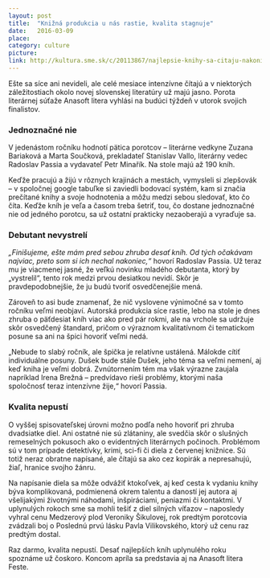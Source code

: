 ```yaml
---
layout: post
title:  "Knižná produkcia u nás rastie, kvalita stagnuje"
date:   2016-03-09
place: 
category: culture
picture: 
link: http://kultura.sme.sk/c/20113867/najlepsie-knihy-sa-citaju-nakoniec.html
---
```


Ešte sa síce ani nevideli, ale celé mesiace intenzívne čítajú a v niektorých záležitostiach okolo novej slovenskej literatúry už majú jasno. Porota literárnej súťaže Anasoft litera vyhlási na budúci týždeň v utorok svojich finalistov.

### Jednoznačné nie

V jedenástom ročníku hodnotí pätica porotcov – literárne vedkyne Zuzana Bariaková a Marta Součková, prekladateľ Stanislav Vallo, literárny vedec Radoslav Passia a vydavateľ Petr Minařík. Na stole majú až 190 kníh.  

Keďže pracujú a žijú v rôznych krajinách a mestách, vymysleli si zlepšovák – v spoločnej google tabuľke si zaviedli bodovací systém, kam si značia prečítané knihy a svoje hodnotenia a môžu medzi sebou sledovať, kto čo číta. Keďže kníh je veľa a časom treba šetriť, tou, čo dostane jednoznačné nie od jedného porotcu, sa už ostatní prakticky nezaoberajú a vyraďuje sa.

### Debutant nevystrelí

_„Finišujeme, ešte mám pred sebou zhruba desať kníh. Od tých očakávam najviac, preto som si ich nechal nakoniec,“_ hovorí Radoslav Passia. Už teraz mu je viacmenej jasné, že veľkú novinku mladého debutanta, ktorý by „vystrelil“, tento rok medzi prvou desiatkou nevidí. Skôr je pravdepodobnejšie, že ju budú tvoriť osvedčenejšie mená.  

Zároveň to asi bude znamenať, že nič vyslovene výnimočné sa v tomto ročníku veľmi neobjaví. Autorská produkcia síce rastie, lebo na stole je dnes zhruba o päťdesiat kníh viac ako pred pár rokmi, ale na vrchole sa udržuje skôr osvedčený štandard, pričom o výraznom kvalitatívnom či tematickom posune sa ani na špici hovoriť veľmi nedá.  

„Nebude to slabý ročník, ale špička je relatívne ustálená. Málokde cítiť individuálne posuny. Dušek bude stále Dušek, jeho téma sa veľmi nemení, aj keď kniha je veľmi dobrá. Zvnútornením tém ma však výrazne zaujala napríklad Irena Brežná – predvídavo rieši problémy, ktorými naša spoločnosť teraz intenzívne žije,“ hovorí Passia.

### Kvalita nepustí

O vyššej spisovateľskej úrovni možno podľa neho hovoriť pri zhruba dvadsiatke diel. Ani ostatné nie sú zlátaniny, ale svedčia skôr o slušných remeselných pokusoch ako o evidentných literárnych počinoch.  Problémom sú v tom prípade detektívky, krimi, sci-fi či diela z červenej knižnice. Sú totiž neraz obratne napísané, ale čítajú sa ako cez kopirák a nepresahujú, žiaľ, hranice svojho žánru.  

Na napísanie diela sa môže odvážiť ktokoľvek, aj keď cesta k vydaniu knihy býva komplikovaná, podmienená okrem talentu a daností jej autora aj všelijakými životnými náhodami, inšpiráciami, peniazmi či kontaktmi.  V  uplynulých rokoch sme sa mohli tešiť z diel silných víťazov – naposledy vyhral cenu Medzerový plod Veroniky Šikulovej, rok predtým porotcovia zvádzali boj o Poslednú prvú lásku Pavla Vilikovského, ktorý už cenu raz predtým dostal. 

Raz darmo, kvalita nepustí. Desať najlepších kníh uplynulého roku spoznáme už čoskoro. Koncom apríla sa predstavia aj na Anasoft litera Feste.
